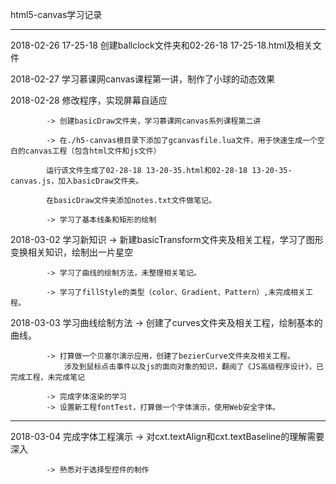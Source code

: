 html5-canvas学习记录

----------------------
2018-02-26 17-25-18 创建ballclock文件夹和02-26-18 17-25-18.html及相关文件

2018-02-27 学习慕课网canvas课程第一讲，制作了小球的动态效果

2018-02-28 修改程序，实现屏幕自适应

			-> 创建basicDraw文件夹，学习慕课网canvas系列课程第二讲
			
			-> 在./h5-canvas根目录下添加了gcanvasfile.lua文件，用于快速生成一个空白的canvas工程（包含html文件和js文件）
			
			运行该文件生成了02-28-18 13-20-35.html和02-28-18 13-20-35-canvas.js，加入basicDraw文件夹。
			
			在basicDraw文件夹添加notes.txt文件做笔记。
			
			-> 学习了基本线条和矩形的绘制
			
2018-03-02 学习新知识
			-> 新建basicTransform文件夹及相关工程，学习了图形变换相关知识，绘制出一片星空
			
			-> 学习了曲线的绘制方法，未整理相关笔记。
			
			-> 学习了fillStyle的类型（color、Gradient、Pattern）,未完成相关工程。

2018-03-03 学习曲线绘制方法
			-> 创建了curves文件夹及相关工程，绘制基本的曲线。
			
			-> 打算做一个贝塞尔演示应用，创建了bezierCurve文件夹及相关工程。
				涉及到鼠标点击事件以及js的面向对象的知识，翻阅了《JS高级程序设计》，已完成工程，未完成笔记
				
			-> 完成字体渲染的学习
			-> 设置新工程fontTest，打算做一个字体演示，使用Web安全字体。
----------------------
2018-03-04 完成字体工程演示
			-> 对cxt.textAlign和cxt.textBaseline的理解需要深入
			
			-> 熟悉对于选择型控件的制作